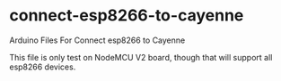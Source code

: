 # connect-esp8266-to-cayenne
Arduino Files For Connect esp8266 to Cayenne

This file is only test on NodeMCU V2 board, though that will support all esp8266 devices.
